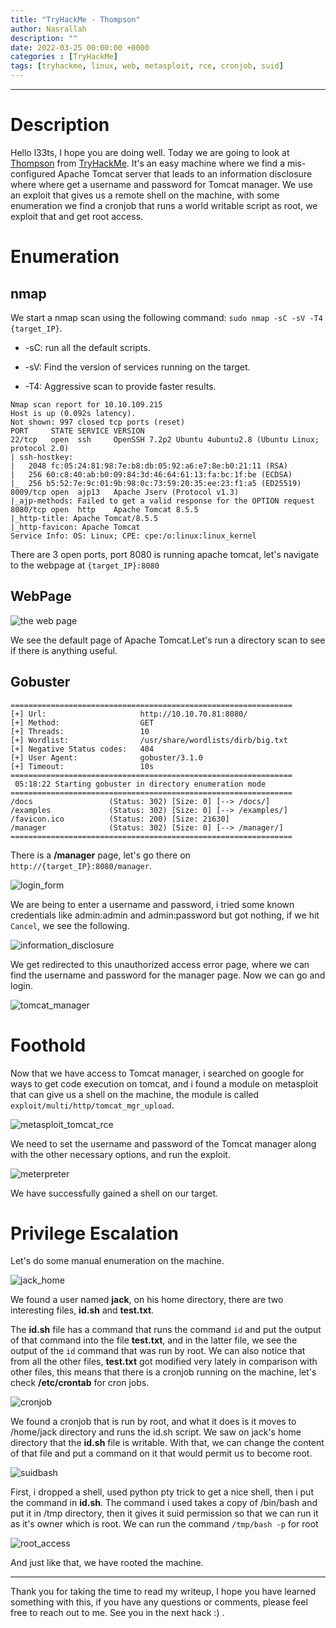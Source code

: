 ```yaml
---
title: "TryHackMe - Thompson"
author: Nasrallah
description: ""
date: 2022-03-25 00:00:00 +0000
categories : [TryHackMe]
tags: [tryhackme, linux, web, metasploit, rce, cronjob, suid]
---
```


<div align="center"> <script src="https://tryhackme.com/badge/367641"></script> </div>

---


# **Description**

Hello l33ts, I hope you are doing well. Today we are going to look at [Thompson](https://tryhackme.com/room/bsidesgtthompson) from [TryHackMe](https://tryhackme.com). It's an easy machine where we find a mis-configured Apache Tomcat server that leads to an information disclosure where where get a username and password for Tomcat manager. We use an exploit that gives us a remote shell on the machine, with some enumeration we find a cronjob that runs a world writable script as root, we exploit that and get root access.

# **Enumeration**

## nmap

We start a nmap scan using the following command: `sudo nmap -sC -sV -T4 {target_IP}`.

- -sC: run all the default scripts.

- -sV: Find the version of services running on the target.

- -T4: Aggressive scan to provide faster results.

```terminal
Nmap scan report for 10.10.109.215
Host is up (0.092s latency).
Not shown: 997 closed tcp ports (reset)
PORT     STATE SERVICE VERSION
22/tcp   open  ssh     OpenSSH 7.2p2 Ubuntu 4ubuntu2.8 (Ubuntu Linux; protocol 2.0)
| ssh-hostkey:
|   2048 fc:05:24:81:98:7e:b8:db:05:92:a6:e7:8e:b0:21:11 (RSA)
|   256 60:c8:40:ab:b0:09:84:3d:46:64:61:13:fa:bc:1f:be (ECDSA)
|_  256 b5:52:7e:9c:01:9b:98:0c:73:59:20:35:ee:23:f1:a5 (ED25519)
8009/tcp open  ajp13   Apache Jserv (Protocol v1.3)
|_ajp-methods: Failed to get a valid response for the OPTION request
8080/tcp open  http    Apache Tomcat 8.5.5
|_http-title: Apache Tomcat/8.5.5
|_http-favicon: Apache Tomcat
Service Info: OS: Linux; CPE: cpe:/o:linux:linux_kernel
```

There are 3 open ports, port 8080 is running apache tomcat, let's navigate to the webpage at `{target_IP}:8080`

## WebPage

![the web page](/assets/img/tryhackme/thompson/webpage.png)

We see the default page of Apache Tomcat.Let's run a directory scan to see if there is anything useful.

## Gobuster

```terminal
===============================================================
[+] Url:                     http://10.10.70.81:8080/
[+] Method:                  GET
[+] Threads:                 10
[+] Wordlist:                /usr/share/wordlists/dirb/big.txt
[+] Negative Status codes:   404
[+] User Agent:              gobuster/3.1.0
[+] Timeout:                 10s
===============================================================
 05:18:22 Starting gobuster in directory enumeration mode
===============================================================
/docs                 (Status: 302) [Size: 0] [--> /docs/]
/examples             (Status: 302) [Size: 0] [--> /examples/]
/favicon.ico          (Status: 200) [Size: 21630]             
/manager              (Status: 302) [Size: 0] [--> /manager/]
===============================================================
```

There is a **/manager** page, let's go there on `http://{target_IP}:8080/manager`.

![login_form](/assets/img/tryhackme/thompson/credsprompt.png)

We are being to enter a username and password, i tried some known credentials like admin:admin and admin:password but got nothing, if we hit `Cancel`, we see the following.

![information_disclosure](/assets/img/tryhackme/thompson/disclosure.png)

We get redirected to this unauthorized access error page, where we can find the username and password for the manager page. Now we can go and login.

![tomcat_manager](/assets/img/tryhackme/thompson/manager.png)

# **Foothold**

Now that we have access to Tomcat manager, i searched on google for ways to get code execution on tomcat, and i found a module on metasploit that can give us a shell on the machine, the module is called `exploit/multi/http/tomcat_mgr_upload`.

![metasploit_tomcat_rce](/assets/img/tryhackme/thompson/metasploit.png)

We need to set the username and password of the Tomcat manager along with the other necessary options, and run the exploit.

![meterpreter](/assets/img/tryhackme/thompson/meterpreter.png)

We have successfully gained a shell on our target.


# **Privilege Escalation**

Let's do some manual enumeration on the machine.

![jack_home](/assets/img/tryhackme/thompson/jackhome.png)

We found a user named **jack**, on his home directory, there are two interesting files, **id.sh** and **test.txt**.

The **id.sh** file has a command that runs the command `id` and put the output of that command into the file **test.txt**, and in the latter file, we see the output of the `id` command that was run by root. We can also notice that from all the other files, **test.txt** got modified very lately in comparison with other files, this means that there is a cronjob running on the machine, let's check **/etc/crontab** for cron jobs.

![cronjob](/assets/img/tryhackme/thompson/crontab.png)

We found a cronjob that is run by root, and what it does is it moves to /home/jack directory and runs the id.sh script. We saw on jack's home directory that the **id.sh** file is writable. With that, we can change the content of that file and put a command on it that would permit us to become root.

![suidbash](/assets/img/tryhackme/thompson/suidbash.png)

First, i dropped a shell, used python pty trick to get a nice shell, then i put the command in **id.sh**. The command i used takes a copy of /bin/bash and put it in /tmp directory, then it gives it suid permission so that we can run it as it's owner which is root. We can run the command `/tmp/bash -p` for root

![root_access](/assets/img/tryhackme/thompson/root.png)

And just like that, we have rooted the machine.

---

Thank you for taking the time to read my writeup, I hope you have learned something with this, if you have any questions or comments, please feel free to reach out to me. See you in the next hack :) .
